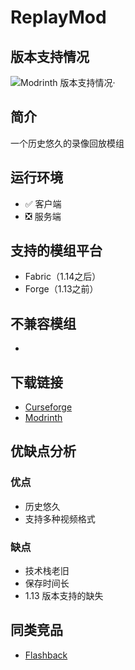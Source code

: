 # ReplayMod

## 版本支持情况

![Modrinth 版本支持情况](https://img.shields.io/modrinth/game-versions/replaymod)·


## 简介

一个历史悠久的录像回放模组

## 运行环境

- ✅ 客户端
- ❎ 服务端

## 支持的模组平台

- Fabric（1.14之后）
- Forge（1.13之前）

## 不兼容模组

-

## 下载链接

- [Curseforge](https://www.curseforge.com/minecraft/mc-mods/replaymod)
- [Modrinth](https://modrinth.com/mod/replaymod)

## 优缺点分析

### 优点

- 历史悠久
- 支持多种视频格式

### 缺点

- 技术栈老旧
- 保存时间长
- 1.13 版本支持的缺失

## 同类竞品

- [Flashback](/mod/flashback.md)



